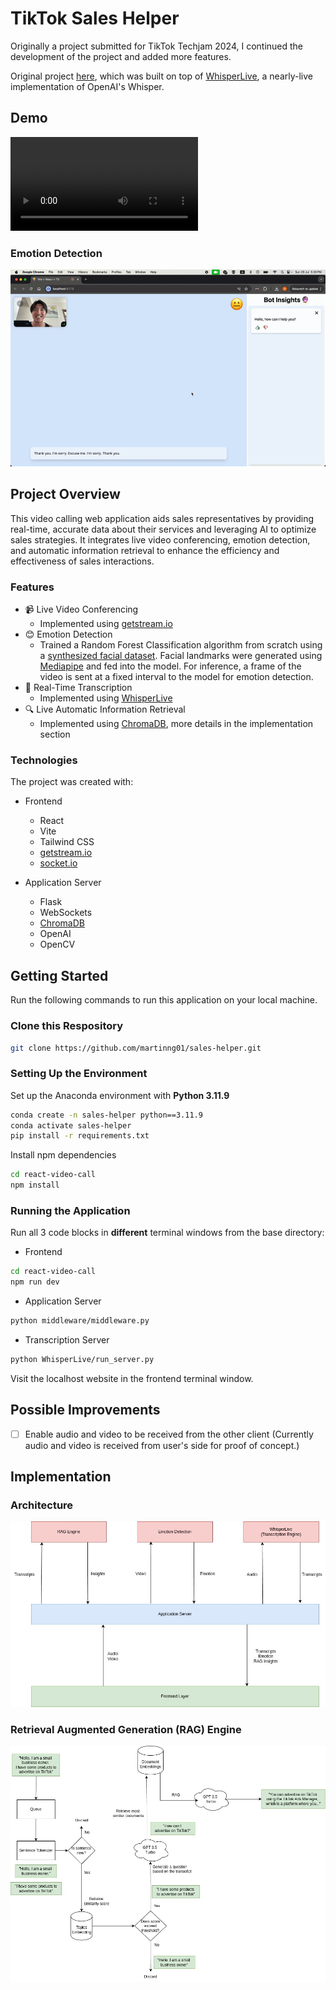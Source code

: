 # TikTok Sales Helper

Originally a project submitted for TikTok Techjam 2024, I continued the development of the project and added more features.

Original project [here](https://github.com/joseyjh/sales-helper-hackathon), which was built on top of [WhisperLive](https://github.com/collabora/WhisperLive), a nearly-live implementation of OpenAI's Whisper.

## Demo

<video controls src="docs/images/demo.mp4" title="Demo"></video>

### Emotion Detection

![emotion detection](docs/images/emotion.gif)

## Project Overview

This video calling web application aids sales representatives by providing real-time, accurate data about their services and leveraging AI to optimize sales strategies. It integrates live video conferencing, emotion detection, and automatic information retrieval to enhance the efficiency and effectiveness of sales interactions.

### Features

- 📹 Live Video Conferencing
  - Implemented using [getstream.io](https://getstream.io)
- 😊 Emotion Detection
  - Trained a Random Forest Classification algorithm from scratch using a [synthesized facial dataset](https://osf.io/7a5fs/). Facial landmarks were generated using [Mediapipe](https://github.com/google-ai-edge/mediapipe) and fed into the model. For inference, a frame of the video is sent at a fixed interval to the model for emotion detection.
- 📝 Real-Time Transcription
  - Implemented using [WhisperLive](https://github.com/collabora/WhisperLive)
- 🔍 Live Automatic Information Retrieval
  - Implemented using [ChromaDB](https://www.trychroma.com/), more details in the implementation section

### Technologies

The project was created with:

- Frontend

  - React
  - Vite
  - Tailwind CSS
  - [getstream.io](https://getstream.io)
  - [socket.io](https://socket.io)

- Application Server
  - Flask
  - WebSockets
  - [ChromaDB](https://www.trychroma.com/)
  - OpenAI
  - OpenCV

## Getting Started

Run the following commands to run this application on your local machine.

### Clone this Respository

```bash
git clone https://github.com/martinng01/sales-helper.git
```

### Setting Up the Environment

Set up the Anaconda environment with **Python 3.11.9**

```bash
conda create -n sales-helper python==3.11.9
conda activate sales-helper
pip install -r requirements.txt
```

Install npm dependencies

```bash
cd react-video-call
npm install
```

### Running the Application

Run all 3 code blocks in **different** terminal windows from the base directory:

- Frontend

```bash
cd react-video-call
npm run dev
```

- Application Server

```bash
python middleware/middleware.py
```

- Transcription Server

```bash
python WhisperLive/run_server.py
```

Visit the localhost website in the frontend terminal window.

## Possible Improvements

- [ ] Enable audio and video to be received from the other client (Currently audio and video is received from user's side for proof of concept.)

## Implementation

### Architecture

![architecture](docs/images/saleshelper.jpg)

### Retrieval Augmented Generation (RAG) Engine

![rag](docs/images/rag.jpg)
